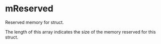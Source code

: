# mReserved

Reserved memory for struct.

The length of this array indicates the size of the memory reserved for this struct.
